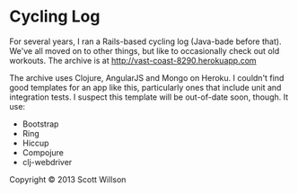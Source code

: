 # Cycling Log

For several years, I ran a Rails-based cycling log (Java-bade before that). We've all moved on to other things,
but like to occasionally check out old workouts. The archive is at http://vast-coast-8290.herokuapp.com

The archive uses Clojure, AngularJS and Mongo on Heroku. I couldn't find good templates for an app like this, 
particularly ones that include unit and integration tests. I suspect this template will be out-of-date soon, though.
It use:
* Bootstrap
* Ring
* Hiccup
* Compojure
* clj-webdriver

Copyright © 2013 Scott Willson